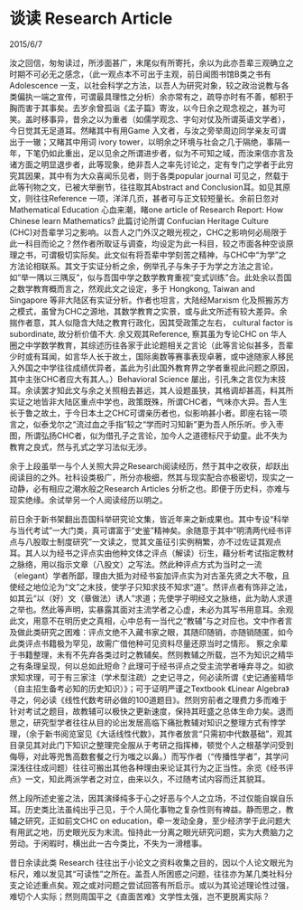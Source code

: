 # 谈读 Research Article
2015/6/7

汝之回信，匆匆读过，所涉面甚广，末尾似有所寄托，余以为此亦吾辈三观确立之时期不可必无之感念，（此一观点本不可出于主观，前日闻图书馆B类之书有Adolescence 一支，以社会科学之方法，以吾人为研究对象，较之政治说教与各类偏执一端之宣传，可谓最具理性之分析）余亦常有之，疏导亦时有不善，郁积于胸而害于其事矣。去岁余曾孤诣《孟子篇》寄汝，以今日余之观念视之，甚为可笑。盖时移事异，昔余之以为重者（如儒学观念、字句对仗及所谓英语文学者），今日觉其无足道耳。然睹其中有用Game 入文者，与汝之旁举周边同学亲友可谓出于一辙；又睹其中用词 ivory tower，以明余之环境与社会之几于隔绝，事隔一年，下笔仍如此重出，足以见余之所谓进步者，似为不可知之域，而汝来信亦言及诸方面之明显退步者，此等现象，绝非吾人之率先讨论之，定有专门之学者于此穷究其因果，其中有为大众喜闻乐见者，则于各类popular journal 可见之，然载于此等刊物之文，已被大举删节，往往取其Abstract and Conclusion耳。如见其原文，则往往Reference 一项，洋洋几页，甚者可与正文较短量长。余前日忽对 Mathematical Education 心血来潮，睹one article of Research Report: How Chinese learn Mathematics? 此篇讨论所谓 Confucian Heritage Culture (CHC)对吾辈学习之影响。以吾人之门外汉之眼光视之，CHC之影响何必局限于此一科目而论之？然作者所取证与调查，均设定为此一科目，较之市面各种空谈原理之书，可谓极切实际矣。此文似有将吾辈中学刻苦之精神，与CHC中“为学”之方法论相联系。其文于实证分析之余，例举孔子与朱子于为学之方法之言论，如“举一隅以三隅反”，似与吾国中学之数学教育重视“变式训练”合。此处余以吾国之数学教育概而言之，然观此文之设定，多于 Hongkong, Taiwan and Singapore 等非大陆区有实证分析。作者也坦言，大陆经Marxism 化及照搬苏方之模式，虽曾为CHC之源地，其数学教育之实景，或与此文所述有较大差异。余揣作者意，其人似隐含大陆之教育行政化，因其受政策之左右， cultural factor is subordinate, 故分析价值不大. 余又观其Reference, 察其虽为专论CHC on 华人圈之中学数学教育，其综述历往各家于此论题相关之言论（此等言论似甚多，吾辈少时或有耳闻，如言华人长于故土，国际奥数等赛事表现卓著，或中途随家人移民入外国之中学往往成绩优异者，盖此为引此国外教育界之学者重视此问题之原因，其中主张CHC者应大有其人。）Behavioral Science 屡出，引孔朱之言仅为末技耳。余读罢才知此文与余之关照相去甚远，其人设题虽狭，其格调却甚高，料其所实证之地皆非大陆区重点中学也，政策既殊，所谓CHC者，气味亦大异。吾人生长于鲁之故土，于今日本土之CHC可谓亲历者也，似影响甚小者。即座右铭一项言之，似泰戈尔之“流过血之手指”较之“学而时习知新”更为吾人所乐听。步入枣图，所谓弘扬CHC者，似为借孔子之言论，加今人之道德标尺于幼童。此不失为教育之良式，然与孔式之学习法似无涉。

余于上段虽举一与个人关照大异之Research阅读经历，然于其中之收获，却跃出阅读目的之外。社科设类极广，所分亦极细，然其与现实配合亦极密切，现实之一动静，必有相应之潮水般之Research Articles 分析之也。即便于历史科，亦难与现实绝缘。余试举另一个人阅读经历以明之。

前日余于新书架翻出吾国科举研究论文集，皆近年来之新成果也。其中专设“科举与当代考试”一大门类，真可谓富于“史鉴”精神矣。余随意于其中“明清两代经书评点与八股取士制度研究”一文读之，觉其文虽征引实例稍繁，亦不过佐证其观点耳。其人以为经书之评点实由他种文体之评点（解读）衍生，藉分析考试指定教材之脉络，用以指示文章（八股文）之写法。然此种评点方式为当时之一流（elegant）学者所鄙，理由大抵为对经书妄加评点实为对古圣先贤之大不敬，且使经之地位沦为“文”之末技，使学子只知求技不知求“道”。然评点者有饰非之法，如其云“以（好）文（章做法）诱人”求道；先使学子明经文之脉络，此为助人求道之举也。然此等声明，实暴露其面对主流学者之心虚，未必为其写书用意耳。余观此文，用意不在明历史之真相，心中总有一当代之“教辅”与之对应也。文中作者言及做此类研究之困难：评点文绝不入藏书家之眼，其随印随销，亦随销随匿，如今此类评点书籍极为罕见，故需广借他种可见资料尽量还原当时之情形。 察之余辈于书籍整理，未有不先弃各类过时之教辅矣。然则教辅之所载，岂不为知识之精华之有条理呈现，何以总如此短命？此理可于经书评点之受主流学者唾弃寻之。如欲求知求理，可于有三家注（学术型注疏）之史记寻之，何必读所谓《史记通鉴精华（自主招生备考必知的历史知识）》；可于证明严谨之Textbook 《Linear Algebra》寻之，何必读《线性代数考研必做的100道题目》。然则穷前者之理费力多而难于针对考试之题目，故教辅可以极快之更新速度，保持其旺盛之总体生命力矣。退而思之，研究型学者往往从目的论出发居高临下痛批教辅对知识之整理方式有悖学理，（余于新书阅览室见《大话线性代数》，其作者放言“只需初中代数基础”，观其目录见其对此门下知识之整理完全服从于考研之指挥棒，顿觉个人之根基学问受到侮辱，对此等兜售高数套餐之行为嗤之以鼻。）而写作者（“传播性学者”，其学问深浅往往成问题）往往可搬出其他各种理由来论证其行为之正当性。余览《经书评点》一文，知此两派学者之对立，由来以久，不过随考试内容而迁其貌耳。

然上段所述史鉴之法，因其演绎纯多于心之好恶与个人之立场，不过仅能自娱自乐耳。历史类比法虽纯出乎己见，于个人简化事物之复杂性则有裨益。静而思之，教辅之研究，正如前文CHC on education，牵一发动全身，至少经济学于此问题大有用武之地，历史眼光反为末流。恒持此一分离之眼光研究问题，实为大费脑力之劳动。于闲暇时，横出此一古今类比，不失为一滑稽事。

昔日余读此类 Research 往往出于小论文之资料收集之目的，因以个人论文眼光为标尺，难以发见其“可读性”之所在。盖吾人所困惑之问题，往往亦为某几类社科分支之论述重点矣。观之或对问题之尝试回答有所启示。或以为其论述理论性过强，难切个人实际；然则周国平之《直面苦难》文学性太强，岂不更脱离实际？
